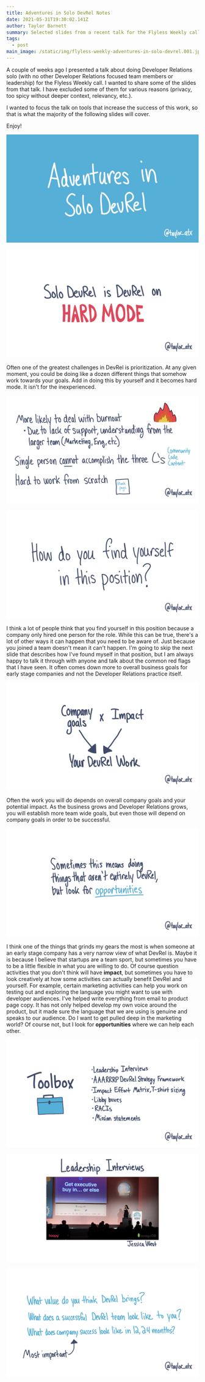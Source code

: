 ```yaml
---
title: Adventures in Solo DevRel Notes
date: 2021-05-31T19:30:02.141Z
author: Taylor Barnett
summary: Selected slides from a recent talk for the Flyless Weekly call
tags:
  - post
main_image: /static/img/flyless-weekly-adventures-in-solo-devrel.001.jpeg
---
```

A couple of weeks ago I presented a talk about doing Developer Relations solo (with no other Developer Relations focused team members or leadership) for the Flyless Weekly call. I wanted to share some of the slides from that talk. I have excluded some of them for various reasons (privacy, too spicy without deeper context, relevancy, etc.). 

I wanted to focus the talk on tools that increase the success of this work, so that is what the majority of the following slides will cover. 

Enjoy!

![Adventures in Solo DevRel](/static/img/flyless-weekly-adventures-in-solo-devrel.001.jpeg)

![Solo DevRel is DevRel on HARD MODE](/static/img/flyless-weekly-adventures-in-solo-devrel.003.jpeg)

Often one of the greatest challenges in DevRel is prioritization. At any given moment, you could be doing like a dozen different things that somehow work towards your goals. Add in doing this by yourself and it becomes hard mode. It isn't for the inexperienced. 

![More likely to deal with burnout (due to a lack of support, understanding from the larger team (Marketing, Eng, etc.), single person cannot accomplish the three C's (community, code, content), hard to work from scratch](/static/img/flyless-weekly-adventures-in-solo-devrel.004.jpeg)

![How do you find yourself in this position?](/static/img/flyless-weekly-adventures-in-solo-devrel.006.jpeg)

I think a lot of people think that you find yourself in this position because a company only hired one person for the role. While this can be true, there's a lot of other ways it can happen that you need to be aware of. Just because you joined a team doesn't mean it can't happen. I'm going to skip the next slide that describes how I've found myself in that position, but I am always happy to talk it through with anyone and talk about the common red flags that I have seen. It often comes down more to overall business goals for early stage companies and not the Developer Relations practice itself. 

![Company goals x potential impact = Your DevRel work](/static/img/flyless-weekly-adventures-in-solo-devrel.008.jpeg)

Often the work you will do depends on overall company goals and your potential impact. As the business grows and Developer Relations grows, you will establish more team wide goals, but even those will depend on company goals in order to be successful. 

![Sometimes this means doing things that aren't entirely DevRel, but look for *opportunities*](/static/img/flyless-weekly-adventures-in-solo-devrel.009.jpeg)

I think one of the things that grinds my gears the most is when someone at an early stage company has a very narrow view of what DevRel is. Maybe it is because I believe that startups are a team sport, but sometimes you have to be a little flexible in what you are willing to do. Of course question activities that you don't think will have **impact**, but sometimes you have to look creatively at how some activities can actually benefit DevRel and yourself. For example, certain marketing activities can help you work on testing out and exploring the language you might want to use with developer audiences. I've helped write everything from email to product page copy. It has not only helped develop my own voice around the product, but it made sure the language that we are using is genuine and speaks to our audience. Do I want to get pulled deep in the marketing world? Of course not, but I look for **opportunities** where we can help each other.

![Toolbox: Leadership interviews, AAARRRP DevRel Strategy Framework, Impact Effort Matrix, t-shirt sizing, Libby boxes, RACIs, Mission statements](/static/img/flyless-weekly-adventures-in-solo-devrel.010.jpeg)

![Leadership Interviews, image from talk by Jessica West](/static/img/flyless-weekly-adventures-in-solo-devrel.011.jpeg)

![What value do you think DevRel brings? What does a succuesful DevReal team look like to you? What does company success look like in 12, 24 months? (Most important)](/static/img/flyless-weekly-adventures-in-solo-devrel.012.jpeg)

![]()

![]()

![]()

![]()

![]()

![]()